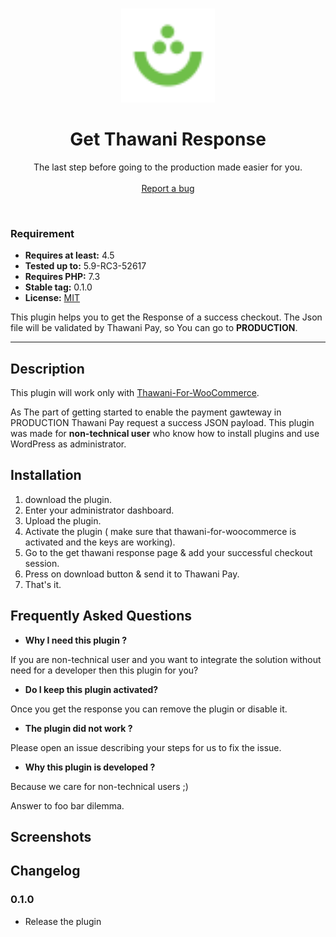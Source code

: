 <br />
<p align="center">
  <a href="link to the projects website">
    <img src="https://github.com/PhazeRoOman/thawani-for-woocommerce/raw/master/asset/thawani.svg" alt="Logo" width="150" style="background-color: white">
  </a>

  <h1 align="center">Get Thawani Response</h1>

  <p align="center">
    The last step before going to the production made easier for you.
    <br />
    <br />
    <a href="https://github.com/PhazeRoOman/get_thawani_response/issues">Report a bug</a>
  </p>
</p>
  <p align="center">
  <!-- <a href="https://github.com/PhazeRoOman/thawani-for-woocommerce/releases/latest/download/thawani-for-woocommerce.zip">Download latest release</a> -->
</p>
<br />



### Requirement

- **Requires at least:** 4.5  
- **Tested up to:** 5.9-RC3-52617  
- **Requires PHP:** 7.3  
- **Stable tag:** 0.1.0  
- **License:** [MIT](https://mit-license.org/)  


This plugin helps you to get the Response of a success checkout. The Json file will be validated by Thawani Pay, so You can go to **PRODUCTION**.

---

## Description ##

This plugin will work only with [Thawani-For-WooCommerce](https://github.com/PhazeRoOman/thawani-for-woocommerce).

As The part of getting started to enable the payment gawteway in PRODUCTION Thawani Pay request a success JSON payload.
This plugin was made for **non-technical user** who know how to install plugins and use WordPress as administrator.


## Installation ##

1. download the plugin.
2. Enter your administrator dashboard.
3. Upload the plugin.
4. Activate the plugin ( make sure that thawani-for-woocommerce is activated and the keys are working).
5. Go to the get thawani response page & add your successful checkout session. 
6. Press on download button & send it to Thawani Pay. 
7. That's it. 

## Frequently Asked Questions ##

* **Why I need this plugin ?**

If you are non-technical user and you want to integrate the solution without need for a developer
then this plugin for you? 

* **Do I keep this plugin activated?**

Once you get the response you can remove the plugin or disable it.

* **The plugin did not work ?**

Please open an issue describing your steps for us to fix the issue.

* **Why this plugin is developed ?**

Because we care for non-technical users ;)

Answer to foo bar dilemma.

## Screenshots ##



## Changelog ##

### 0.1.0 ###

* Release the plugin
